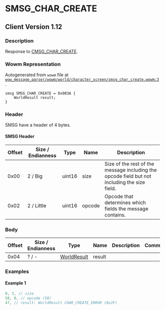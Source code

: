# SMSG_CHAR_CREATE

## Client Version 1.12

### Description

Response to [CMSG_CHAR_CREATE](./cmsg_char_create.md).

### Wowm Representation

Autogenerated from `wowm` file at [`wow_message_parser/wowm/world/character_screen/smsg_char_create.wowm:3`](https://github.com/gtker/wow_messages/tree/main/wow_message_parser/wowm/world/character_screen/smsg_char_create.wowm#L3).
```rust,ignore
smsg SMSG_CHAR_CREATE = 0x003A {
    WorldResult result;
}
```
### Header

SMSG have a header of 4 bytes.

#### SMSG Header

| Offset | Size / Endianness | Type   | Name   | Description |
| ------ | ----------------- | ------ | ------ | ----------- |
| 0x00   | 2 / Big           | uint16 | size   | Size of the rest of the message including the opcode field but not including the size field.|
| 0x02   | 2 / Little        | uint16 | opcode | Opcode that determines which fields the message contains.|

### Body

| Offset | Size / Endianness | Type | Name | Description | Comment |
| ------ | ----------------- | ---- | ---- | ----------- | ------- |
| 0x04 | ? / - | [WorldResult](worldresult.md) | result |  |  |

### Examples

#### Example 1

```c
0, 3, // size
58, 0, // opcode (58)
47, // result: WorldResult CHAR_CREATE_ERROR (0x2F)
```
